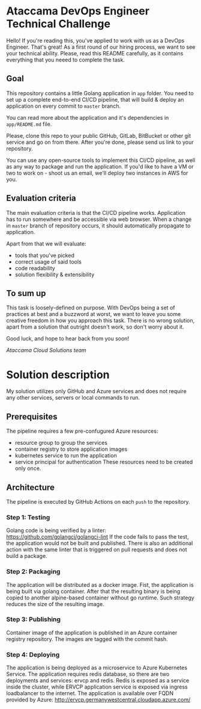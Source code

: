 # Ataccama DevOps Engineer Technical Challenge

Hello! If you're reading this, you've applied to work with us as a DevOps Engineer. That's great!
As a first round of our hiring process, we want to see your technical ability. Please, read this README carefully, as it contains everything that you neeed to complete the task.

## Goal

This repository contains a little Golang application in `app` folder. You need to set up a complete end-to-end CI/CD pipeline, that will build & deploy an application on every commit to `master` branch.

You can read more about the application and it's dependencies in `app/README.md` file.

Please, clone this repo to your public GitHub, GitLab, BitBucket or other git service and go on from there. After you're done, please send us link to your repository.

You can use any open-source tools to implement this CI/CD pipeline, as well as any way to package and run the application. If you'd like to have a VM or two to work on - shoot us an email, we'll deploy two instances in AWS for you.

## Evaluation criteria

The main evaluation criteria is that the CI/CD pipeline works. Application has to run somewhere and be accessible via web browser. When a change in `master` branch of repository occurs, it should automatically propagate to application.

Apart from that we will evaluate:
* tools that you've picked
* correct usage of said tools
* code readability
* solution flexibility & extensibility

## To sum up

This task is loosely-defined on purpose. With DevOps being a set of practices at best and a buzzword at worst, we want to leave you some creative freedom in how you approach this task. There is no wrong solution, apart from a solution that outright doesn't work, so don't worry about it.

Good luck, and hope to hear back from you soon!

_Ataccama Cloud Solutions team_

# Solution description
My solution utilizes only GitHub and Azure services and does not require any other services, servers or local commands to run.

## Prerequisites
The pipeline requires a few pre-confugured Azure resources:
- resource group to group the services
- container registry to store application images
- kubernetes service to run the application
- service principal for authentication
These resources need to be created only once.

## Architecture
The pipeline is executed by GitHub Actions on each `push` to the repository.

### Step 1: Testing
Golang code is being verified by a linter: https://github.com/golangci/golangci-lint
If the code fails to pass the test, the application would not be built and published.
There is also an additional action with the same linter that is triggered on pull requests and does not build a package.

### Step 2: Packaging
The application will be distributed as a docker image.
Fist, the application is being built via golang container. After that the resulting binary is being copied to another alpine-based container without go runtime. Such strategy reduces the size of the resulting image.

### Step 3: Publishing
Container image of the application is published in an Azure container registry repository. The images are tagged with the commit hash.

### Step 4: Deploying
The application is being deployed as a microservice to Azure Kubernetes Service.
The application requires redis database, so there are two deployments and services: ervcp and redis. Redis is exposed as a service inside the cluster, while ERVCP application service is exposed via ingress loadbalancer to the internet. The application is available over FQDN provided by Azure: http://ervcp.germanywestcentral.cloudapp.azure.com/
